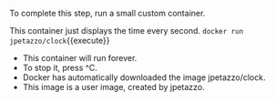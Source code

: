 To complete this step, run a small custom container.

This container just displays the time every second.
`docker run jpetazzo/clock`{{execute}}

- This container will run forever.
- To stop it, press ^C.
- Docker has automatically downloaded the image jpetazzo/clock.
- This image is a user image, created by jpetazzo.